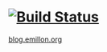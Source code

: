 # [![Build Status](https://secure.travis-ci.org/emillon/blog.emillon.org.png)](http://travis-ci.org/emillon/blog.emillon.org)

[blog.emillon.org](http://blog.emillon.org/)
